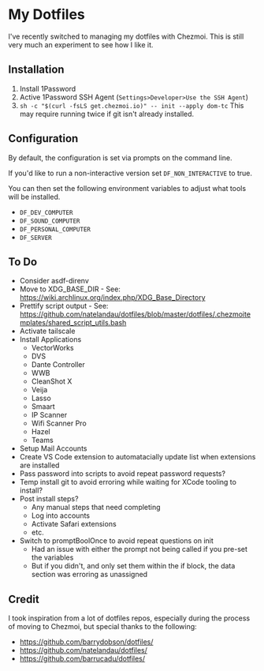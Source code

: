 # My Dotfiles

I've recently switched to managing my dotfiles with Chezmoi. This is still very much an experiment to see how I like it.

## Installation

1. Install 1Password
2. Active 1Password SSH Agent (`Settings>Developer>Use the SSH Agent`)
3. `sh -c "$(curl -fsLS get.chezmoi.io)" -- init --apply dom-tc` This may require running twice if git isn't already installed.

## Configuration

By default, the configuration is set via prompts on the command line.

If you'd like to run a non-interactive version set `DF_NON_INTERACTIVE` to true.

You can then set the following environment variables to adjust what tools will be installed.

- `DF_DEV_COMPUTER`
- `DF_SOUND_COMPUTER`
- `DF_PERSONAL_COMPUTER`
- `DF_SERVER`

## To Do

- Consider asdf-direnv
- Move to XDG_BASE_DIR - See: <https://wiki.archlinux.org/index.php/XDG_Base_Directory>
- Prettify script output - See: <https://github.com/natelandau/dotfiles/blob/master/dotfiles/.chezmoitemplates/shared_script_utils.bash>
- Activate tailscale
- Install Applications
  - VectorWorks
  - DVS
  - Dante Controller
  - WWB
  - CleanShot X
  - Veija
  - Lasso
  - Smaart
  - IP Scanner
  - Wifi Scanner Pro
  - Hazel
  - Teams
- Setup Mail Accounts
- Create VS Code extension to automatacially update list when extensions are installed
- Pass password into scripts to avoid repeat password requests?
- Temp install git to avoid erroring while waiting for XCode tooling to install?
- Post install steps?
  - Any manual steps that need completing
  - Log into accounts
  - Activate Safari extensions
  - etc.
- Switch to promptBoolOnce to avoid repeat questions on init
  - Had an issue with either the prompt not being called if you pre-set the variables
  - But if you didn't, and only set them within the if block, the data section was erroring as unassigned

## Credit

I took inspiration from a lot of dotfiles repos, especially during the process of moving to Chezmoi, but special thanks to the following:

- <https://github.com/barrydobson/dotfiles/>
- <https://github.com/natelandau/dotfiles/>
- <https://github.com/barrucadu/dotfiles/>
